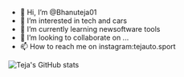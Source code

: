 - 👋 Hi, I’m @Bhanuteja01
- 👀 I’m interested in tech and cars
- 🌱 I’m currently learning newsoftware tools 
- 💞️ I’m looking to collaborate on ...
- 📫 How to reach me on instagram:tejauto.sport

<!---
Bhanuteja01/Bhanuteja01 is a ✨ special ✨ repository because its `README.md` (this file) appears on your GitHub profile.
You can click the Preview link to take a look at your changes.
--->
![Teja's GitHub stats](https://github-readme-stats.vercel.app/api?username=Bhanuteja01&show_icons=true)
